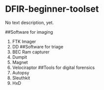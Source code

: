 # DFIR-beginner-toolset
No text description, yet.

##Software for imaging
1. FTK Imager
2. DD
##Software for triage
1. BEC Ram capturer
2. Dumpit
3. Magnet
4. Velociraptor
##Tools for digital forensics
1. Autopsy
2. Sleuthkit
3. HxD
